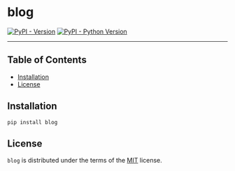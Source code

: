 # blog

[![PyPI - Version](https://img.shields.io/pypi/v/blog.svg)](https://pypi.org/project/blog)
[![PyPI - Python Version](https://img.shields.io/pypi/pyversions/blog.svg)](https://pypi.org/project/blog)

-----

## Table of Contents

- [Installation](#installation)
- [License](#license)

## Installation

```console
pip install blog
```

## License

`blog` is distributed under the terms of the [MIT](https://spdx.org/licenses/MIT.html) license.
